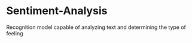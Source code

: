# Sentiment-Analysis
Recognition model capable of analyzing text and determining the type of feeling
